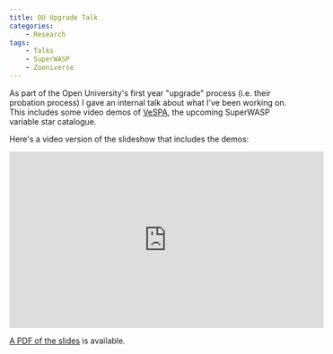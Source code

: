 ```yaml
---
title: OU Upgrade Talk
categories:
    - Research
tags:
    - Talks
    - SuperWASP
    - Zooniverse
---
```


As part of the Open University's first year "upgrade" process (i.e. their probation process) I gave an internal talk about what I've been working on. This includes some video demos of [VeSPA](https://github.com/ou-escape-eco/vespa), the upcoming SuperWASP variable star catalogue.

Here's a video version of the slideshow that includes the demos:

<iframe width="560" height="315" src="https://www.youtube.com/embed/WOxGuW9ZRyY" title="YouTube video player" frameborder="0" allow="accelerometer; autoplay; clipboard-write; encrypted-media; gyroscope; picture-in-picture" allowfullscreen></iframe>

[A PDF of the slides](/assets/slides/2021-ou-upgrade.pdf) is available.
